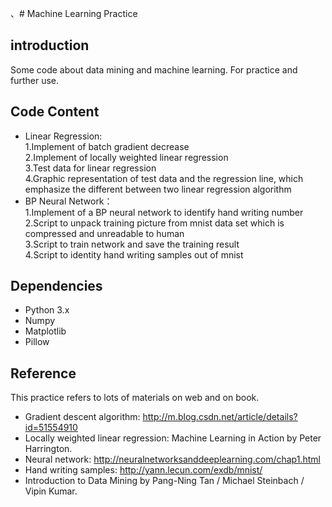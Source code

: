 、# Machine Learning Practice

## introduction ##

Some code about data mining and machine learning. For practice and further use.   

## Code Content ##

 - Linear Regression:   
 1.Implement of batch gradient decrease   
 2.Implement of locally weighted linear regression   
 3.Test data for linear regression   
 4.Graphic representation of test data and the regression line, which emphasize the different between two linear regression algorithm      
 - BP Neural Network：   
 1.Implement of a BP neural network to identify hand writing number      
 2.Script to unpack training picture from mnist data set which is compressed and unreadable to human    
 3.Script to train network and save the training result   
 4.Script to identity hand writing samples out of mnist    

## Dependencies ##

 - Python 3.x   
 - Numpy   
 - Matplotlib   
 - Pillow

## Reference ##

This practice refers to lots of materials on web and on book.   
 - Gradient descent algorithm: http://m.blog.csdn.net/article/details?id=51554910   
 - Locally weighted linear regression: Machine Learning in Action by Peter Harrington.   
 - Neural network: http://neuralnetworksanddeeplearning.com/chap1.html   
 - Hand writing samples: http://yann.lecun.com/exdb/mnist/
 - Introduction to Data Mining by  Pang-Ning Tan / Michael Steinbach / Vipin Kumar.   

